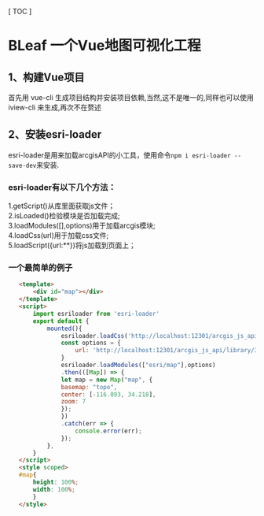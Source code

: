[ TOC ]
# BLeaf 一个Vue地图可视化工程
## 1、构建Vue项目
首先用 vue-cli 生成项目结构并安装项目依赖,当然,这不是唯一的,同样也可以使用 iview-cli 来生成,再次不在赘述
## 2、安装esri-loader
 esri-loader是用来加载arcgisAPI的小工具，使用命令`npm i esri-loader --save-dev`来安装.
 ### esri-loader有以下几个方法：
 1.getScript()从库里面获取js文件；  
 2.isLoaded()检验模块是否加载完成;  
 3.loadModules([],options)用于加载arcgis模块;  
 4.loadCss(url)用于加载css文件;  
 5.loadScript({url:**})将js加载到页面上；
 ### 一个最简单的例子
 ``` html
    <template>
        <div id="map"></div>
    </template>
    <script>
        import esriloader from 'esri-loader'
        export default {
            mounted(){
                esriloader.loadCss('http://localhost:12301/arcgis_js_api/library/3.28/3.28/esri/css/esri.css');
                const options = {
                    url: 'http://localhost:12301/arcgis_js_api/library/3.28/3.28/init.js'
                }
                esriloader.loadModules(["esri/map"],options)
                .then(([Map]) => {
                let map = new Map("map", {
                basemap: "topo", 
                center: [-116.093, 34.218],
                zoom: 7
                });
                })
                .catch(err => {
                    console.error(err);
                });
            },
        }
    </script>
    <style scoped>
    #map{
        height: 100%;
        width: 100%;
        }
    </style>
 ```